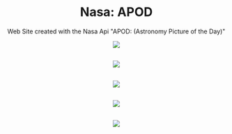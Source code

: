 <h1 align="center">Nasa: APOD</h1>
<p align="center">
  Web Site created with the Nasa Api "APOD: (Astronomy Picture of the Day)"
</p>

<p align="center">
<img src="https://github.com/TheJonaCode/NASA_API/assets/64935619/c0de4474-55f6-4862-8578-08cb8c5ca631"/>
</p>

##
<p align="center">
  <img src="https://github.com/TheJonaCode/NASA_API/assets/64935619/42f55427-cc0f-4d6d-9695-ead2c9a6c218"/>
</p>

##
<p align="center">
  <img src="https://github.com/TheJonaCode/NASA_API/assets/64935619/976f21db-71c5-4af3-8c76-26ad55d2dbe5"/>
</p>

##
<p align="center">
  <img src="https://github.com/TheJonaCode/NASA_API/assets/64935619/ce034c95-c7d3-495b-8afa-a85f4f3a968e"/>
</p>

##
<p align="center">
  <img src="https://github.com/TheJonaCode/NASA_API/assets/64935619/1d77d386-5cd0-42fc-b2f1-20e68765502f"/>
</p>
